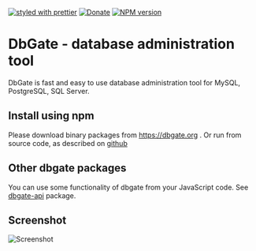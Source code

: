 [![styled with prettier](https://img.shields.io/badge/styled_with-prettier-ff69b4.svg)](https://github.com/prettier/prettier)
[![Donate](https://img.shields.io/badge/donate-paypal-blue.svg)](https://paypal.me/JanProchazkaCz/30eur)
[![NPM version](https://img.shields.io/npm/v/dbgate.svg)](https://www.npmjs.com/package/dbgate)

# DbGate - database administration tool
DbGate is fast and easy to use database administration tool for MySQL, PostgreSQL, SQL Server.

## Install using npm
Please download binary packages from https://dbgate.org . Or run from source code, as described on [github](https://github.com/dbgate/dbgate)

## Other dbgate packages
You can use some functionality of dbgate from your JavaScript code. See [dbgate-api](https://npmjs.com/dbgate-api) package.

## Screenshot

![Screenshot](https://raw.githubusercontent.com/dbshell/dbgate/master/screenshot.png)
